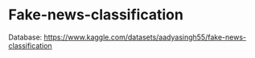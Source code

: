 # Fake-news-classification
Database: https://www.kaggle.com/datasets/aadyasingh55/fake-news-classification

